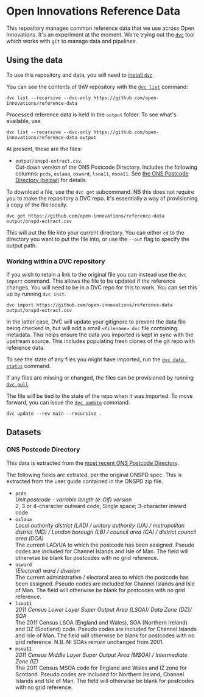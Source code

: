 # Open Innovations Reference Data

This repository manages common reference data that we use across Open
Innovations. It's an experiment at the moment. We're trying out the
[`dvc`](https://dvc.org) tool which works with `git` to manage data and
pipelines.

## Using the data

To use this repository and data, you will need to
[install `dvc`](https://dvc.org/doc/install)

You can see the contents of thW repository with the
[`dvc list`](https://dvc.org/doc/command-reference/list) command:

```
dvc list --recursive --dvc-only https://github.com/open-innovations/reference-data
```

Processed reference data is held in the `output` folder. To see what's
available, use

```
dvc list --recursive --dvc-only https://github.com/open-innovations/reference-data output
```

At present, these are the files:

* `output/onspd-extract.csv`.  
  Cut-down version of the ONS Postcode Directory. Includes the following
  columns: `pcds`, `oslaua`, `osward`, `lsoa11`, `msoa11`. See [the ONS Postcode
  Directory (below)](#ONS%20Postcode%20Directory) for details.

To download a file, use the `dvc get` subcommand. NB this does not require you
to make the repository a DVC repo. It's essentially a way of provisioning a copy
of the file locally.

```
dvc get https://github.com/open-innovations/reference-data output/onspd-extract.csv
```

This will put the file into your current directory. You can either `cd` to the
directory you want to put the file into, or use the `--out` flag to specify the
output path.

### Working within a DVC repository

If you wish to retain a link to the original file you can instead use the `dvc
import` command. This allows the file to be updated if the reference changes.
You will need to be in a DVC repo for this to work. You can set this up by
running `dvc init`.

```
dvc import https://github.com/open-innovations/reference-data output/onspd-extract.csv
```

In the latter case, DVC will update your gitignore to prevent the data file
being checked in, but will add a small `<filename>.dvc` file containing
metadata. This helps ensure the data you imported is kept in sync with the
upstream source. This includes populating fresh clones of the git repo with
reference data.

To see the state of any files you might have imported, run the
[`dvc data status`](https://dvc.org/doc/command-reference/data/status) command.

If any files are missing or changed, the files can be provisioned by running
[`dvc pull`](https://dvc.org/doc/command-reference/pull).

The file will be tied to the state of the repo when it was imported. To move
forward, you can issue the
[`dvc update`](https://dvc.org/doc/command-reference/update) command.

```
dvc update --rev main --recursive . 
```

## Datasets

### ONS Postcode Directory

This data is extracted from the
[most recent ONS Postcode Directory](https://geoportal.statistics.gov.uk/search?collection=Dataset&sort=-created&tags=all(PRD_ONSPD)).

The following fields are extrated, per the original ONSPD spec. This is
extracted from the user guide contained in the ONSPD zip file.

* `pcds`  
  _Unit postcode - variable length (e-Gif) version_  
  2, 3 or 4-character outward code; Single space; 3-character inward code
* `oslaua`   
  _Local authority district (LAD) / unitary authority (UA) / metropolitan district
  (MD) / London borough (LB) / council area (CA) / district council area (DCA)_  
  The current LAD/UA to which the postcode has been assigned. Pseudo codes are included for Channel Islands and Isle of Man. The field will otherwise be blank for postcodes with no grid reference.
* `osward`  
  _(Electoral) ward / division_  
  The current administrative / electoral area to which the postcode has been assigned. Pseudo codes are included for Channel Islands and Isle of Man. The field will otherwise be blank for postcodes with no grid reference.
* `lsoa11`  
  _2011 Census Lower Layer Super Output Area (LSOA)/ Data Zone (DZ)/ SOA_  
  The 2011 Census LSOA (England and Wales), SOA (Northern Ireland) and DZ (Scotland) code. Pseudo codes are included for Channel Islands and Isle of Man. The field will otherwise be blank for postcodes with no grid reference. N.B. NI SOAs remain unchanged from 2001.
* `msoa11`  
  _2011 Census Middle Layer Super Output Area (MSOA) / Intermediate Zone (IZ)_  
  The 2011 Census MSOA code for England and Wales and IZ zone for Scotland. Pseudo codes are included for Northern Ireland, Channel Islands and Isle of Man. The field will otherwise be blank for postcodes with no grid reference.